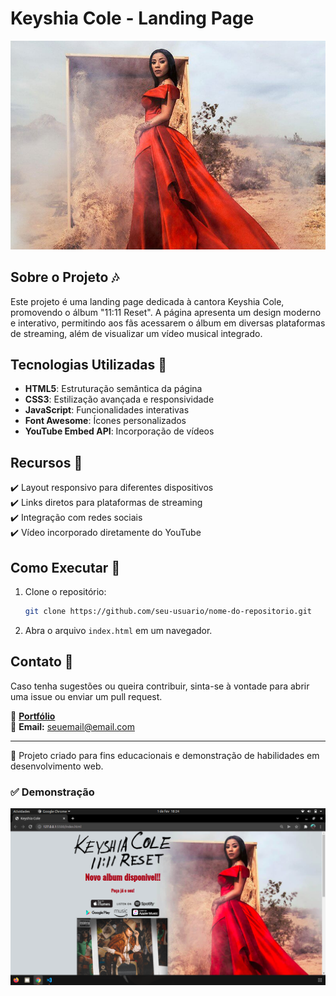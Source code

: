 # Keyshia Cole - Landing Page

![Keyshia Cole](./img/main.jpg)

## Sobre o Projeto 🎶
Este projeto é uma landing page dedicada à cantora Keyshia Cole, promovendo o álbum "11:11 Reset". A página apresenta um design moderno e interativo, permitindo aos fãs acessarem o álbum em diversas plataformas de streaming, além de visualizar um vídeo musical integrado.

## Tecnologias Utilizadas 🚀
- **HTML5**: Estruturação semântica da página
- **CSS3**: Estilização avançada e responsividade
- **JavaScript**: Funcionalidades interativas
- **Font Awesome**: Ícones personalizados
- **YouTube Embed API**: Incorporação de vídeos

## Recursos 📌
✔️ Layout responsivo para diferentes dispositivos  
✔️ Links diretos para plataformas de streaming  
✔️ Integração com redes sociais  
✔️ Vídeo incorporado diretamente do YouTube  

## Como Executar 📂
1. Clone o repositório:
   ```bash
   git clone https://github.com/seu-usuario/nome-do-repositorio.git
   ```
2. Abra o arquivo `index.html` em um navegador.

## Contato 📩
Caso tenha sugestões ou queira contribuir, sinta-se à vontade para abrir uma issue ou enviar um pull request.

🔗 **[Portfólio](https://seu-portfolio.com)**  
📧 **Email:** seuemail@email.com

---
📝 Projeto criado para fins educacionais e demonstração de habilidades em desenvolvimento web.


### ✅ Demonstração
 <img src="./img/Captura de tela de 2022-02-01 18-24-54.png">

